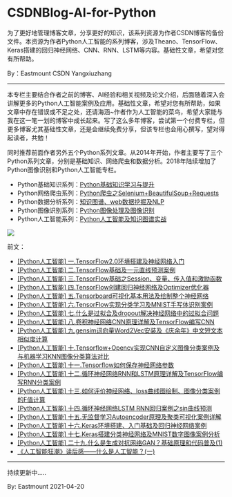# CSDNBlog-AI-for-Python
为了更好地管理博客文章，分享更好的知识，该系列资源为作者CSDN博客的备份文件。本资源为作者Python人工智能的系列博客，涉及Theano、TensorFlow、Keras搭建的回归神经网络、CNN、RNN、LSTM等内容。基础性文章，希望对您有所帮助。

By：Eastmount CSDN Yangxiuzhang

---


本专栏主要结合作者之前的博客、AI经验和相关视频及论文介绍，后面随着深入会讲解更多的Python人工智能案例及应用。基础性文章，希望对您有所帮助，如果文章中存在错误或不足之处，还请海涵~作者作为人工智能的菜鸟，希望大家能与我在这一笔一划的博客中成长起来。写了这么多年博客，尝试第一个付费专栏，但更多博客尤其基础性文章，还是会继续免费分享，但该专栏也会用心撰写，望对得起读者，共勉！


同时推荐前面作者另外五个Python系列文章。从2014年开始，作者主要写了三个Python系列文章，分别是基础知识、网络爬虫和数据分析。2018年陆续增加了Python图像识别和Python人工智能专栏。


- Python基础知识系列：[Python基础知识学习与提升](https://blog.csdn.net/eastmount/category_2547623.html)
- Python网络爬虫系列：[Python爬虫之Selenium+BeautifulSoup+Requests](https://blog.csdn.net/eastmount/category_9264385.html)
- Python数据分析系列：[知识图谱、web数据挖掘及NLP](https://blog.csdn.net/eastmount/category_9265165.html)
- Python图像识别系列：[Python图像处理及图像识别](https://blog.csdn.net/eastmount/category_9278090.html)
- Python人工智能系列：[Python人工智能及知识图谱实战](https://blog.csdn.net/eastmount/category_9292178.html)

<div algin="center">
    <img src="https://img-blog.csdnimg.cn/2019112810131675.png" />
</div>

前文：<br />
- [[Python人工智能] 一.TensorFlow2.0环境搭建及神经网络入门](https://blog.csdn.net/Eastmount/article/details/103282042) <br />
- [[Python人工智能] 二.TensorFlow基础及一元直线预测案例](https://blog.csdn.net/Eastmount/article/details/103322331) <br />
- [[Python人工智能] 三.TensorFlow基础之Session、变量、传入值和激励函数](https://blog.csdn.net/Eastmount/article/details/103336214) <br />
- [[Python人工智能] 四.TensorFlow创建回归神经网络及Optimizer优化器](https://blog.csdn.net/Eastmount/article/details/103410289) <br />
- [[Python人工智能] 五.Tensorboard可视化基本用法及绘制整个神经网络](https://blog.csdn.net/Eastmount/article/details/103569858) <br />
- [[Python人工智能] 六.TensorFlow实现分类学习及MNIST手写体识别案例](https://blog.csdn.net/Eastmount/article/details/103586271) <br />
- [[Python人工智能] 七.什么是过拟合及dropout解决神经网络中的过拟合问题](https://blog.csdn.net/Eastmount/article/details/103595096) <br />
- [[Python人工智能] 八.卷积神经网络CNN原理详解及TensorFlow编写CNN](https://blog.csdn.net/Eastmount/article/details/103620235) <br />
- [[Python人工智能] 九.gensim词向量Word2Vec安装及《庆余年》中文短文本相似度计算](https://blog.csdn.net/Eastmount/article/details/103647573) <br />
- [[Python人工智能] 十.Tensorflow+Opencv实现CNN自定义图像分类案例及与机器学习KNN图像分类算法对比](https://blog.csdn.net/Eastmount/article/details/103757386) <br />
- [[Python人工智能] 十一.Tensorflow如何保存神经网络参数](https://blog.csdn.net/Eastmount/article/details/103810291) <br />
- [[Python人工智能] 十二.循环神经网络RNN和LSTM原理详解及TensorFlow编写RNN分类案例](https://blog.csdn.net/Eastmount/article/details/103811752) <br />
- [[Python人工智能] 十三.如何评价神经网络、loss曲线图绘制、图像分类案例的F值计算](https://blog.csdn.net/Eastmount/article/details/103847406) <br />
- [[Python人工智能] 十四.循环神经网络LSTM RNN回归案例之sin曲线预测](https://blog.csdn.net/Eastmount/article/details/103914851) <br />
- [[Python人工智能] 十五.无监督学习Autoencoder原理及聚类可视化案例详解](https://blog.csdn.net/Eastmount/article/details/103990297) <br />
- [[Python人工智能] 十六.Keras环境搭建、入门基础及回归神经网络案例](https://blog.csdn.net/Eastmount/article/details/104313140) <br />
- [[Python人工智能] 十七.Keras搭建分类神经网络及MNIST数字图像案例分析](https://blog.csdn.net/Eastmount/article/details/104366166) <br />
- [[Python人工智能] 二十九.什么是生成对抗网络GAN？基础原理和代码普及(1)](https://blog.csdn.net/Eastmount/article/details/115256149)
- [《人工智能狂潮》读后感——什么是人工智能？(一)](https://blog.csdn.net/Eastmount/article/details/104161047) <br />


---

持续更新中.....

By: Eastmount 2021-04-20

